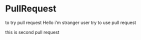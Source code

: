 # PullRequest
to try pull request 
Hello i'm stranger user try to use pull request 

this is second pull request
